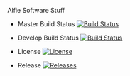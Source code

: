 Alfie Software Stuff

- Master Build Status [![Build Status](https://travis-ci.org/alfiethomasson/sem.svg?branch=master)](https://travis-ci.org/alfiethomasson/sem)

- Develop Build Status [![Build Status](https://travis-ci.org/alfiethomasson/sem.svg?branch=develop)](https://travis-ci.org/alfiethomasson/sem)

- License [![License](https://img.shields.io/badge/License-Apache%202.0-blue.svg)](https://opensource.org/licenses/Apache-2.0)

- Release [![Releases](https://img.shields.io/github/release/<alfiethomasson>/sem/all.svg?style=flat-square)](https://github.com/<alfiethomasson>/sem/releases)
